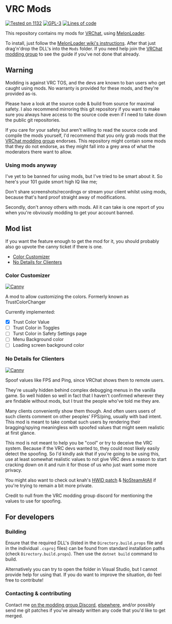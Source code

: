 # VRC Mods<!-- omit in toc -->

[![Tested on 1132](https://img.shields.io/badge/Build-1132-brightgreen?style=flat&logo=steam)](https://store.steampowered.com/app/438100/VRChat/)
[![GPL-3](https://img.shields.io/badge/license-GPL--3-black?style=flat&logo=open-source-initiative)](https://tldrlegal.com/license/gnu-general-public-license-v3-(gpl-3))
[![Lines of code](https://img.shields.io/tokei/lines/git.ljoonal.xyz/ljoonal/VRC-Mods?label=lines&style=flat&logo=C-Sharp)](https://vrc.ljoonal.xyz)

This repository contains my mods for [VRChat](https://store.steampowered.com/app/438100/VRChat/), using [MelonLoader](https://github.com/LavaGang/MelonLoader).

To install, just follow the [MelonLoader wiki's instructions](https://melonwiki.xyz/#/README).
After that just drag'n'drop the DLL's into the `Mods` folder.
If you need help join the [VRChat modding group][VRCMG] to see the guide if you've not done that already.

## Warning<!-- omit in toc -->

Modding is against VRC TOS, and the devs are known to ban users who get caught using mods.
No warranty is provided for these mods, and they're provided as-is.

Please have a look at the source code & build from source for maximal safety.
I also recommend mirroring this git repository if you want to make sure you always have access to the source code even if I need to take down the public git repositories.

If you care for your safety but aren't willing to read the source code and compile the mods yourself, I'd recommend that you only grab mods that the [VRChat modding group][VRCMG] endorses.
This repository might contain some mods that they do not endorse, as they might fall into a grey area of what the moderators there want to allow.

### Using mods anyway<!-- omit in toc -->

I've yet to be banned for using mods, but I've tried to be smart about it. So here's your 101 guide smort high IQ like me;

Don't share screenshots/recordings or stream your client whilst using mods, because that's hard proof straight away of modifications.

Secondly, don't annoy others with mods.
All it can take is one report of you when you're obviously modding to get your account banned.

## Mod list<!-- omit in toc -->

If you want the feature enough to get the mod for it, you should probably also go upvote the canny ticket if there is one.

- [Color Customizer](#color-customizer)
- [No Details for Clienters](#no-details-for-clienters)

### Color Customizer

[![Canny][CannyBadge]](https://feedback.vrchat.com/feature-requests/p/custom-colors)

A mod to allow customizing the colors. Formerly known as TrustColorChanger

Currently implemented:

- [x] Trust Color Value
- [ ] Trust Color in Toggles
- [ ] Turst Color in Safety Settings page
- [ ] Menu Background color
- [ ] Loading screen background color

### No Details for Clienters

[![Canny][CannyBadge]](https://feedback.vrchat.com/bug-reports/p/security-users-of-modified-clients-can-see-my-ping-and-fps)

Spoof values like FPS and Ping, since VRChat shows them to remote users.

They're usually hidden behind complex debugging menus in the vanilla game.
So well hidden so well in fact that I haven't confirmed wherever they are findable without mods, but I trust the people who've told me they are.

Many clients conveniently show them though.
And often users users of such clients comment on other peoples' FPS/ping, usually with bad intent.
This mod is meant to take combat such users by rendering their bragging/spying meaningless with spoofed values that might seem realistic at first glance.

This mod is not meant to help you be "cool" or try to deceive the VRC system.
Because if the VRC devs wanted to, they could most likely easily detect the spoofing.
So I'd kindly ask that if you're going to be using this, use at least somewhat realistic values to not give VRC devs a reason to start cracking down on it and ruin it for those of us who just want some more privacy.

You might also want to check out knah's [HWID patch](https://github.com/knah/ML-UniversalMods#hwidpatch) & [NoSteamAtAll](https://github.com/knah/ML-UniversalMods#nosteamatall) if you're trying to remain a bit more private.

Credit to null from the VRC modding group discord for mentioning the values to use for spoofing.

## For developers<!-- omit in toc -->

### Building<!-- omit in toc -->

Ensure that the required DLL's (listed in the `Directory.build.props` file and in the individual `.csproj` files) can be found from standard installation paths (check `Directory.build.props`).
Then use the `dotnet build` command to build.

Alternatively you can try to open the folder in Visual Studio, but I cannot provide help for using that.
If you do want to improve the situation, do feel free to contribute!

### Contacting & contributing<!-- omit in toc -->

Contact me [on the modding group Discord][VRCMG], [elsewhere](https://ljoonal.xyz/contact), and/or possibly send me git patches if you've already written any code that you'd like to get merged.

[VRCMG]: https://discord.gg/7EQCmgrUnH
[CannyBadge]: https://img.shields.io/badge/canny-ticket-pink?style=flat&logo=trello
